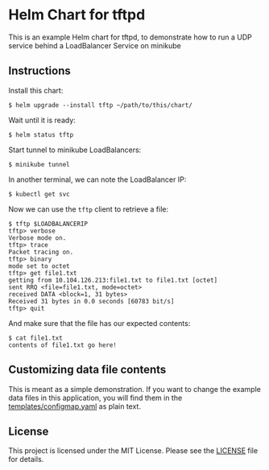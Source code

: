 # Helm Chart for tftpd

This is an example Helm chart for tftpd, to demonstrate how to run a UDP
service behind a LoadBalancer Service on minikube

## Instructions

Install this chart:

    $ helm upgrade --install tftp ~/path/to/this/chart/

Wait until it is ready:

    $ helm status tftp

Start tunnel to minikube LoadBalancers:

    $ minikube tunnel

In another terminal, we can note the LoadBalancer IP:

    $ kubectl get svc

Now we can use the `tftp` client to retrieve a file:

    $ tftp $LOADBALANCERIP
    tftp> verbose
    Verbose mode on.
    tftp> trace
    Packet tracing on.
    tftp> binary
    mode set to octet
    tftp> get file1.txt
    getting from 10.104.126.213:file1.txt to file1.txt [octet]
    sent RRQ <file=file1.txt, mode=octet>
    received DATA <block=1, 31 bytes>
    Received 31 bytes in 0.0 seconds [60783 bit/s]
    tftp> quit

And make sure that the file has our expected contents:

    $ cat file1.txt
    contents of file1.txt go here!

## Customizing data file contents

This is meant as a simple demonstration. If you want to change the example data
files in this application, you will find them in the
[templates/configmap.yaml](templates/configmap.yaml) as plain text.

## License

This project is licensed under the MIT License. Please see the
[LICENSE](LICENSE) file for details.

